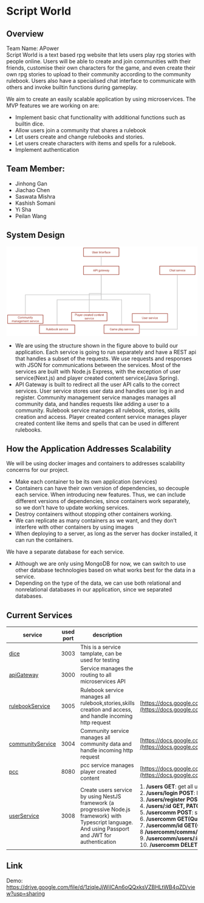 # Script World

## Overview

Team Name: APower  
Script World is a text based rpg website that lets users play rpg stories with people online. Users will be able to create and join communities with their friends, customise their own characters for the game, and even create their own rpg stories to upload to their community according to the community rulebook. Users also have a specialised chat interface to communicate with others and invoke builtin functions during gameplay.

We aim to create an easily scalable application by using microservices. The MVP features we are working on are:

- Implement basic chat functionality with additional functions such as builtin dice.
- Allow users join a community that shares a rulebook
- Let users create and change rulebooks and stories.
- Let users create characters with items and spells for a rulebook.
- Implement authentication

## Team Member:

- Jinhong Gan
- Jiachao Chen
- Saswata Mishra
- Kashish Somani
- Yi Sha
- Peilan Wang

## System Design

![Image of System Design](https://github.com/Jinhong19/APower/blob/master/img/system_design.png)

- We are using the structure shown in the figure above to build our application. Each service is going to run separately and have a REST api that handles a subset of the requests. We use requests and responses with JSON for communications between the services. Most of the services are built with Node.js Express, with the exception of user service(Next.js) and player created content service(Java Spring).
- API Gateway is built to redirect all the user API calls to the correct services. User service stores user data and handles user log in and register. Community management service manages manages all community data, and handles requests like adding a user to a community. Rulebook service manages all rulebook, stories, skills creation and access. Player created content service manages player created content like items and spells that can be used in different rulebooks. 

## How the Application Addresses Scalability

We will be using docker images and containers to addresses scalability concerns for our project.

- Make each container to be its own application (services)
- Containers can have their own version of dependencies, so decouple each service. When introducing new features. Thus, we can include different versions of dependencies, since containers work separately, so we don’t have to update working services.
- Destroy containers without stopping other containers working.
- We can replicate as many containers as we want, and they don’t interfere with other containers by using images
- When deploying to a server, as long as the server has docker installed, it can run the containers.

We have a separate database for each service.

- Although we are only using MongoDB for now, we can switch to use other database technologies based on what works best for the data in a service.
- Depending on the type of the data, we can use both relational and nonrelational databases in our application, since we separated databases.

## Current Services

| service | used port | description | api document |
| --- | --- | --- | --- |
| [dice](dice) | 3003 | This is a service tamplate, can be used for testing | |
| [apiGateway](apyGateway) | 3000 | Service manages the routing to all microservices API | |
| [rulebookService](rulebookService) | 3005 | Rulebook service manages all rulebook,stories,skills creation and access, and handle incoming http request | [https://docs.google.com/document/d/1M7XB4I3xLwcT0WQM_r4JxBjN55Go36tNeMqNGlQnwq8/edit#](https://docs.google.com/document/d/1M7XB4I3xLwcT0WQM_r4JxBjN55Go36tNeMqNGlQnwq8/edit#) |
| [communityService](communityService) | 3004 | Community service manages all community data and handle incoming http request | [https://docs.google.com/document/d/14wjDsvP9NK1BdJTZtBmN3OIEjCKfoN8HKU38hzlWan8/edit#](https://docs.google.com/document/d/14wjDsvP9NK1BdJTZtBmN3OIEjCKfoN8HKU38hzlWan8/edit#) |
| [pcc](pcc) | 8080 | pcc service manages player created content | [https://docs.google.com/document/d/1bQBuBYjzUaV6CiT1F3kuGAex6lnJ8VNPqgSJDhbp3_4/edit](https://docs.google.com/document/d/1bQBuBYjzUaV6CiT1F3kuGAex6lnJ8VNPqgSJDhbp3_4/edit) |
| [userService](user) | 3008 | Create users service by using NestJS framework (a progressive Node.js framework) with Typescript language. And using Passport and JWT for authentication | 1. **/users GET**: get all users<br>2. **/users/login POST**: login to get token<br>3. **/users/register POST**: create new user<br>4. **/users/:id GET, PATCH, DELETE**: get, update, delete user<br>5. **/usercomm POST**: store "relationship" between user and community<br>6. **/usercomm GET(Query)**: get one data by user id and community id<br>7. **/usercomm/id GET(Query)**: get specific _id by user id and community id<br>8 **/usercomm/comms/:id GET**: get all communities' id by specific user id<br>9. **/usercomm/users/:id GET**: get all users' id by specific community id<br>10. **/usercomm DELETE(Query)**: delete specific data by user id and community id |

## Link
Demo: https://drive.google.com/file/d/1ziqleJjWilCAn6oQQxksVZBHLtWB4qZD/view?usp=sharing
